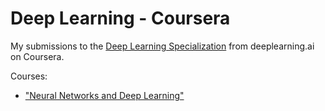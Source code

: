 # Deep Learning - Coursera

My submissions to the [Deep Learning Specialization](https://www.coursera.org/specializations/deep-learning) from deeplearning.ai on Coursera.

Courses:

- ["Neural Networks and Deep Learning"](https://www.coursera.org/learn/neural-networks-deep-learning?specialization=deep-learning)
